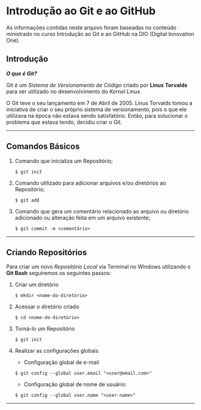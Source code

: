 
# Introdução ao Git e ao GitHub

As informações contidas neste arquivo foram baseadas no conteúdo ministrado no curso Introdução ao Git e ao GitHub na DIO (Digital Innovation One).

## Introdução

***O que é Git?***

Git é um *Sistema de Versionamento de Código* criado por **Linus Torvalds** para ser utilizado no desenvolvimento do *Kernel Linux*.

O Git teve o seu lançamento em 7 de Abril de 2005. Linus Torvalds tomou a iniciativa de criar o seu próprio sistema de versionamento, pois o que ele utilizava na época não estava sendo satisfatório.
Então, para solucionar o problema que estava tendo, decidiu criar o Git.

---

## Comandos Básicos

1. Comando que inicializa um Repositório;

    ``$ git init``

1. Comando utilizado para adicionar arquivos e/ou diretórios ao Repositório;

    ``$ git add``

1. Comando que gera um comentário relacionado ao arquivo ou diretório adicionado ou alteração feita em um arquivo existente;

    ``$ git commit -m <comentário>``

---

## Criando Repositórios

Para criar um novo *Repositório Local* via Terminal no Windows utilizando o **Git Bash** seguiremos os seguintes passos:

1. Criar um diretório

    ``$ mkdir <nome-do-diretório>``

2. Acessar o diretório criado

    ``$ cd <nome-do-diretório>``

3. Torná-lo um Repositório

    ``$ git init``

4. Realizar as configurações globais
    
    * Configuração global de e-mail  

    ``$ git config --global user.email "<user@email.com>"``

    * Configuração global de nome de usuário:
  
    ``$ git config --global user.name "<user-name>"``

---